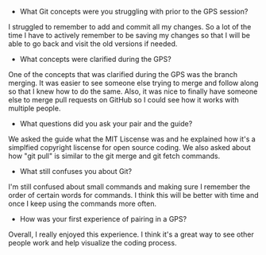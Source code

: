 * What Git concepts were you struggling with prior to the GPS session?

I struggled to remember to add and commit all my changes. So a lot of the time I have to actively remember to  be saving my changes so that I will be able to go back and visit the old versions if needed.

* What concepts were clarified during the GPS?

One of the concepts that was clarified during the GPS was the branch merging. It was easier to see someone else trying to merge and follow along so that I knew how to do the same. Also, it was nice to finally have someone else to merge pull requests on GitHub so I could see how it works with multiple people.

* What questions did you ask your pair and the guide?

We asked the guide what the MIT Liscense was and he explained how it's a simplfied copyright liscense for open source coding. We also asked about how "git pull" is similar to the git merge and git fetch commands.

* What still confuses you about Git?
 
I'm still confused about small commands and making sure I remember the order of certain words for commands. I think this will be better with time and once I keep using the commands more often.

* How was your first experience of pairing in a GPS?
 
Overall, I really enjoyed this experience. I think it's a great way to see other people work and help visualize the coding process.
